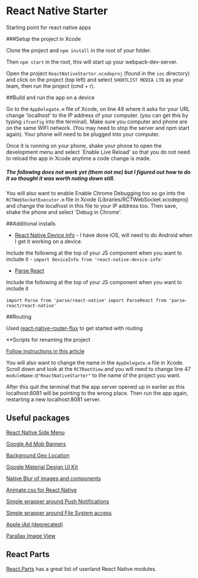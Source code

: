 # React Native Starter

Starting point for react native apps


###Setup the project in Xcode

Clone the project and ```npm install``` in the root of your folder. 

Then ```npm start``` in the root, this will start up your webpack-dev-server.

Open the project ```ReactNativeStarter.xcodeproj``` (found in the ```ios``` directory) and click on the project (top left) and select ```SHORTLIST MEDIA LTD``` as your team, then run the project (cmd + r).  

##Build and run the app on a device

Go to the ```AppDelegate.m``` file of Xcode, on line 48 where it asks for your URL change 'localhost' to the IP address of your computer. (you can get this by typing `ifconfig` into the terminal). Make sure you computer and phone are on the same WIFI network. (You may need to stop the server and npm start again). Your phone will need to be plugged into your computer.

Once it is running on your phone, shake your phone to open the development menu and select `Enable Live Reload' so that you do not need to reload the app in Xcode anytime a code change is made.

##### The following does not work yet (them not me) but I figured out how to do it so thought it was worth noting down still.
You will also want to enable Enable Chrome Debugging too so go into the ```RCTWebSocketExecutor.m``` file in Xcode (Libraries/RCTWebSocket.xcodeproj) and change the localhost in this file to your IP address too. Then save, shake the phone and select 'Debug in Chrome'.

##Additional installs 

- [React Native Device info](https://github.com/rebeccahughes/react-native-device-info) - I have done iOS, will need to do Android when I get it working on a device.

Include the following at the top of your JS component when you want to include it -  ```import DeviceInfo from 'react-native-device-info'```

- [Parse React](https://www.npmjs.com/package/parse-react)

Include the following at the top of your JS component when you want to include it

```import Parse from 'parse/react-native'```
```import ParseReact from 'parse-react/react-native'```

##Routing

Used [react-native-router-flux](https://github.com/aksonov/react-native-router-flux) to get started with routing

**Scripts for renaming the project

[Follow instructions in this article](http://jslim.net/blog/2015/01/08/how-to-rename-xcode-project-thoroughly/)

You will also want to change the name in the ```AppDelegate.m``` file in Xcode. Scroll down and look at the ```RCTRootView``` and you will need to change line 47 ```moduleName:@"ReactNativeStarter"``` to the name of the project you want.  

After this quit the terminal that the app server opened up in earlier as this localhost:8081 will be pointing to the wrong place. Then run the app again, restarting a new localhost:8081 server.

## Useful packages

[React Native Side Menu](https://github.com/react-native-fellowship/react-native-side-menu)

[Google Ad Mob Banners](https://github.com/sbugert/react-native-admob)

[Background Geo Location](https://github.com/transistorsoft/react-native-background-geolocation)

[Google Material Design UI Kit](https://github.com/xinthink/react-native-material-kit)

[Native Blur of images and components](https://github.com/react-native-fellowship/react-native-blur)

[Animate.css for React Native](https://github.com/oblador/react-native-animatable)

[Simple wrapper around Push Notifications](https://github.com/zo0r/react-native-push-notification)

[Simple wrapper around File System access](https://github.com/johanneslumpe/react-native-fs)

[Apple iAd (deprecated)](https://github.com/Purii/react-native-adbannerview)

[Parallax Image View](https://github.com/oblador/react-native-parallax)

## React Parts

[React.Parts](https://react.parts/native) has a great list of userland React Native modules.



